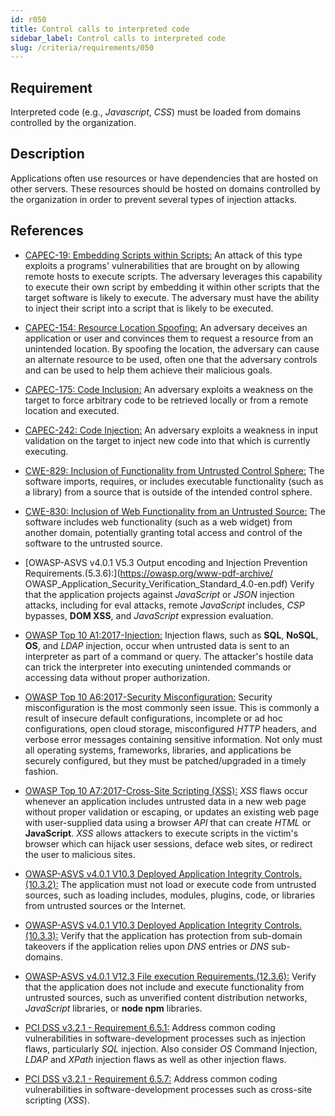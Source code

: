 ```yaml
---
id: r050
title: Control calls to interpreted code
sidebar_label: Control calls to interpreted code
slug: /criteria/requirements/050
---
```


## Requirement

Interpreted code (e.g., *Javascript*, *CSS*)
must be loaded from domains
controlled by the organization.

## Description

Applications often use resources
or have dependencies
that are hosted on other servers.
These resources should be hosted
on domains controlled by the organization
in order to prevent several types
of injection attacks.

## References

- [CAPEC-19: Embedding Scripts within Scripts:](http://capec.mitre.org/data/definitions/19.html)
  An attack of this type exploits
  a programs' vulnerabilities
  that are brought on
  by allowing remote hosts
  to execute scripts.
  The adversary leverages this capability
  to execute their own script
  by embedding it within other scripts
  that the target software
  is likely to execute.
  The adversary must have the ability
  to inject their script
  into a script that is likely to be executed.

- [CAPEC-154: Resource Location Spoofing:](http://capec.mitre.org/data/definitions/154.html)
  An adversary deceives an application
  or user and convinces them to
  request a resource
  from an unintended location.
  By spoofing the location,
  the adversary can cause
  an alternate resource to be used,
  often one that the adversary controls
  and can be used to help them
  achieve their malicious goals.

- [CAPEC-175: Code Inclusion:](http://capec.mitre.org/data/definitions/175.html)
  An adversary exploits a weakness
  on the target to force arbitrary code
  to be retrieved locally
  or from a remote location
  and executed.

- [CAPEC-242: Code Injection:](http://capec.mitre.org/data/definitions/242.html)
  An adversary exploits a weakness
  in input validation on the target
  to inject new code
  into that which is currently executing.

- [CWE-829: Inclusion of Functionality from Untrusted Control Sphere:](https://cwe.mitre.org/data/definitions/829.html)
  The software imports, requires,
  or includes executable functionality
  (such as a library)
  from a source that is outside
  of the intended control sphere.

- [CWE-830: Inclusion of Web Functionality from an Untrusted Source:](https://cwe.mitre.org/data/definitions/830.html)
  The software includes web functionality
  (such as a web widget)
  from another domain,
  potentially granting total access
  and control of the software
  to the untrusted source.

- [OWASP-ASVS v4.0.1 V5.3 Output encoding and Injection Prevention
  Requirements.(5.3.6):](https://owasp.org/www-pdf-archive/ OWASP_Application_Security_Verification_Standard_4.0-en.pdf)
  Verify that the application projects
  against *JavaScript*
  or *JSON* injection attacks,
  including for eval attacks,
  remote *JavaScript* includes,
  *CSP* bypasses, **DOM XSS**,
  and *JavaScript* expression evaluation.

- [OWASP Top 10 A1:2017-Injection:](https://owasp.org/www-project-top-ten/OWASP_Top_Ten_2017/Top_10-2017_A1-Injection)
  Injection flaws, such as **SQL**, **NoSQL**,
  **OS**, and *LDAP* injection,
  occur when untrusted data is sent
  to an interpreter
  as part of a command or query.
  The attacker's hostile data
  can trick the interpreter
  into executing unintended commands
  or accessing data
  without proper authorization.

- [OWASP Top 10 A6:2017-Security Misconfiguration:](https://owasp.org/www-project-top-ten/OWASP_Top_Ten_2017/Top_10-2017_A6-Security_Misconfiguration)
  Security misconfiguration
  is the most commonly seen issue.
  This is commonly a result
  of insecure default configurations,
  incomplete or ad hoc configurations,
  open cloud storage,
  misconfigured *HTTP* headers,
  and verbose error messages
  containing sensitive information.
  Not only must all operating systems,
  frameworks, libraries, and applications
  be securely configured,
  but they must be patched/upgraded
  in a timely fashion.

- [OWASP Top 10 A7:2017-Cross-Site Scripting (XSS):](https://owasp.org/www-project-top-ten/OWASP_Top_Ten_2017/Top_10-2017_A7-Cross-Site_Scripting_(XSS))
  *XSS* flaws
  occur whenever an application
  includes untrusted data
  in a new web page
  without proper validation
  or escaping, or updates an existing web page
  with user-supplied data
  using a browser *API* that can create *HTML*
  or **JavaScript**.
  *XSS* allows attackers
  to execute scripts
  in the victim's browser
  which can hijack user sessions,
  deface web sites,
  or redirect the user to malicious sites.

- [OWASP-ASVS v4.0.1 V10.3 Deployed Application Integrity Controls.(10.3.2):](https://owasp.org/www-pdf-archive/OWASP_Application_Security_Verification_Standard_4.0-en.pdf)
  The application must not load
  or execute code
  from untrusted sources,
  such as loading includes,
  modules, plugins, code, or libraries
  from untrusted sources
  or the Internet.

- [OWASP-ASVS v4.0.1 V10.3 Deployed Application Integrity Controls.(10.3.3):](https://owasp.org/www-pdf-archive/OWASP_Application_Security_Verification_Standard_4.0-en.pdf)
  Verify that the application
  has protection from sub-domain takeovers
  if the application relies upon *DNS* entries
  or *DNS* sub-domains.

- [OWASP-ASVS v4.0.1 V12.3 File execution Requirements.(12.3.6):](https://owasp.org/www-pdf-archive/OWASP_Application_Security_Verification_Standard_4.0-en.pdf)
  Verify that the application
  does not include
  and execute functionality
  from untrusted sources,
  such as unverified content distribution networks,
  *JavaScript* libraries, or **node npm** libraries.

- [PCI DSS v3.2.1 - Requirement 6.5.1:](https://www.pcisecuritystandards.org/documents/PCI_DSS_v3-2-1.pdf)
  Address common coding vulnerabilities
  in software-development processes
  such as injection flaws,
  particularly *SQL* injection.
  Also consider *OS* Command Injection,
  *LDAP* and *XPath* injection flaws
  as well as other injection flaws.

- [PCI DSS v3.2.1 - Requirement 6.5.7:](https://www.pcisecuritystandards.org/documents/PCI_DSS_v3-2-1.pdf)
  Address common coding vulnerabilities
  in software-development processes
  such as cross-site scripting (*XSS*).
